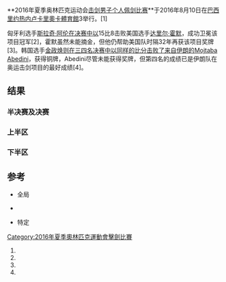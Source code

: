 **2016年夏季奥林匹克运动会[击剑男子个人](../Page/击剑.md "wikilink")[佩剑比赛](../Page/軍刀_\(擊劍\).md "wikilink")**于2016年8月10日在[巴西](../Page/巴西.md "wikilink")[里约热内卢卡里奧卡體育館](../Page/里约热内卢.md "wikilink")3举行。\[1\]

匈牙利选手[斯拉奇·阿伦在决赛中以](../Page/斯拉奇·阿伦.md "wikilink")15比8击败美国选手[达里尔·霍默](../Page/达里尔·霍默.md "wikilink")，成功卫冕该项目冠军\[2\]，霍默虽然未能摘金，但他仍帮助美国队时隔32年再获该项目奖牌\[3\]。韩国选手[金政焕则在三四名决赛中以同样的比分击败了来自伊朗的](https://zh.wikipedia.org/wiki/金政焕 "wikilink")[Mojtaba
Abedini](https://zh.wikipedia.org/wiki/Mojtaba_Abedini "wikilink")，获得铜牌，Abedini尽管未能获得奖牌，但第四名的成绩已是伊朗队在奥运击剑项目的最好成绩\[4\]。

## 结果

### 半决赛及决赛

### 上半区

### 下半区

## 参考

  - 全局

<!-- end list -->

  -
<!-- end list -->

  - 特定

[Category:2016年夏季奧林匹克運動會擊劍比賽](https://zh.wikipedia.org/wiki/Category:2016年夏季奧林匹克運動會擊劍比賽 "wikilink")

1.
2.
3.
4.